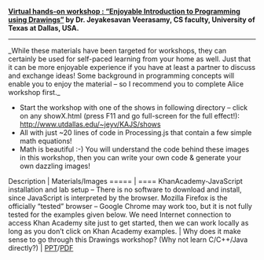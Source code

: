 __[Virtual hands-on workshop : “Enjoyable Introduction to Programming using  Drawings”](http://www.utdallas.edu/~veerasam/kajs/virutal_workshop.docx)  by Dr. Jeyakesavan Veerasamy, CS faculty,
University of Texas at Dallas, USA.__
<hr>
_While these materials have been targeted for workshops, they can certainly be used for self-paced learning from your home as well. Just that it can be more enjoyable experience if you have at least a partner to discuss and exchange ideas! Some background in programming concepts will enable you to enjoy the material – so I recommend you to complete Alice workshop first._

* Start the workshop with one of the shows in following directory – click on any showX.html (press F11 and go full-screen for the full effect!): http://www.utdallas.edu/~jeyv/KAJS/shows
* All with just ~20 lines of code in Processing.js that contain a few simple math equations!
* Math is beautiful :-) You will understand the code behind these images in this workshop, then you can write your own code & generate your own dazzling images!

Description | Materials/Images
===== | ==== 
KhanAcademy-JavaScript installation and lab setup – There is no software to download and install, since JavaScript is interpreted by the browser. Mozilla Firefox is the officially “tested” browser – Google Chrome may work too, but it is not fully tested for the examples given below. We need Internet connection to access Khan Academy site just to get started, then we can work locally as long as you don’t click on Khan Academy examples. | 
Why does it make sense to go through this Drawings workshop? (Why not learn C/C++/Java directly?) | [PPT](http://www.utdallas.edu/~veerasam/kajs/why_alice_first.pptx)/[PDF](http://www.utdallas.edu/~veerasam/kajs/why_alice_first.pdf)

